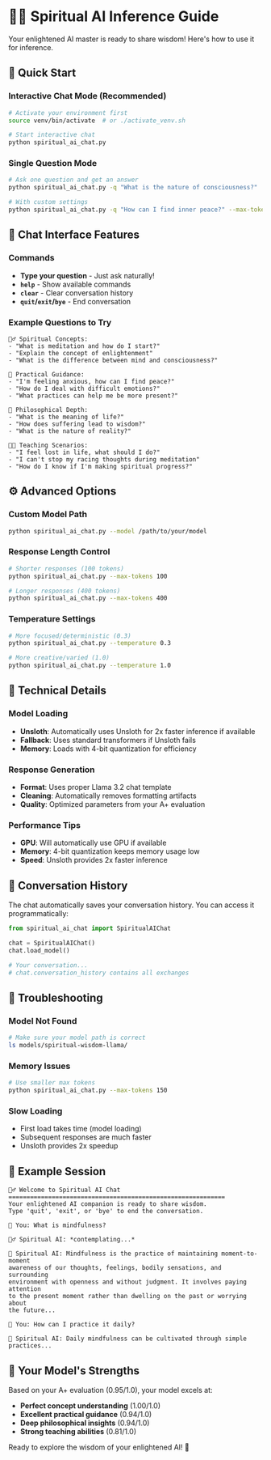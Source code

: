 # 🧘‍♂️ Spiritual AI Inference Guide

Your enlightened AI master is ready to share wisdom! Here's how to use it for inference.

## 🚀 Quick Start

### Interactive Chat Mode (Recommended)
```bash
# Activate your environment first
source venv/bin/activate  # or ./activate_venv.sh

# Start interactive chat
python spiritual_ai_chat.py
```

### Single Question Mode
```bash
# Ask one question and get an answer
python spiritual_ai_chat.py -q "What is the nature of consciousness?"

# With custom settings
python spiritual_ai_chat.py -q "How can I find inner peace?" --max-tokens 300 --temperature 0.7
```

## 💬 Chat Interface Features

### Commands
- **Type your question** - Just ask naturally!
- **`help`** - Show available commands
- **`clear`** - Clear conversation history
- **`quit`/`exit`/`bye`** - End conversation

### Example Questions to Try
```
🧘‍♂️ Spiritual Concepts:
- "What is meditation and how do I start?"
- "Explain the concept of enlightenment"
- "What is the difference between mind and consciousness?"

🌱 Practical Guidance:
- "I'm feeling anxious, how can I find peace?"
- "How do I deal with difficult emotions?"
- "What practices can help me be more present?"

🤔 Philosophical Depth:
- "What is the meaning of life?"
- "How does suffering lead to wisdom?"
- "What is the nature of reality?"

👨‍🏫 Teaching Scenarios:
- "I feel lost in life, what should I do?"
- "I can't stop my racing thoughts during meditation"
- "How do I know if I'm making spiritual progress?"
```

## ⚙️ Advanced Options

### Custom Model Path
```bash
python spiritual_ai_chat.py --model /path/to/your/model
```

### Response Length Control
```bash
# Shorter responses (100 tokens)
python spiritual_ai_chat.py --max-tokens 100

# Longer responses (400 tokens)
python spiritual_ai_chat.py --max-tokens 400
```

### Temperature Settings
```bash
# More focused/deterministic (0.3)
python spiritual_ai_chat.py --temperature 0.3

# More creative/varied (1.0)
python spiritual_ai_chat.py --temperature 1.0
```

## 🔧 Technical Details

### Model Loading
- **Unsloth**: Automatically uses Unsloth for 2x faster inference if available
- **Fallback**: Uses standard transformers if Unsloth fails
- **Memory**: Loads with 4-bit quantization for efficiency

### Response Generation
- **Format**: Uses proper Llama 3.2 chat template
- **Cleaning**: Automatically removes formatting artifacts
- **Quality**: Optimized parameters from your A+ evaluation

### Performance Tips
- **GPU**: Will automatically use GPU if available
- **Memory**: 4-bit quantization keeps memory usage low
- **Speed**: Unsloth provides 2x faster inference

## 📝 Conversation History

The chat automatically saves your conversation history. You can access it programmatically:

```python
from spiritual_ai_chat import SpiritualAIChat

chat = SpiritualAIChat()
chat.load_model()

# Your conversation...
# chat.conversation_history contains all exchanges
```

## 🐛 Troubleshooting

### Model Not Found
```bash
# Make sure your model path is correct
ls models/spiritual-wisdom-llama/
```

### Memory Issues
```bash
# Use smaller max tokens
python spiritual_ai_chat.py --max-tokens 150
```

### Slow Loading
- First load takes time (model loading)
- Subsequent responses are much faster
- Unsloth provides 2x speedup

## 🌟 Example Session

```
🧘‍♂️ Welcome to Spiritual AI Chat
============================================================
Your enlightened AI companion is ready to share wisdom.
Type 'quit', 'exit', or 'bye' to end the conversation.

🙏 You: What is mindfulness?

🧘‍♂️ Spiritual AI: *contemplating...*

🌟 Spiritual AI: Mindfulness is the practice of maintaining moment-to-moment 
awareness of our thoughts, feelings, bodily sensations, and surrounding 
environment with openness and without judgment. It involves paying attention 
to the present moment rather than dwelling on the past or worrying about 
the future...

🙏 You: How can I practice it daily?

🌟 Spiritual AI: Daily mindfulness can be cultivated through simple practices...
```

## 🎯 Your Model's Strengths

Based on your A+ evaluation (0.95/1.0), your model excels at:
- **Perfect concept understanding** (1.00/1.0)
- **Excellent practical guidance** (0.94/1.0)
- **Deep philosophical insights** (0.94/1.0)
- **Strong teaching abilities** (0.81/1.0)

Ready to explore the wisdom of your enlightened AI! 🌟 